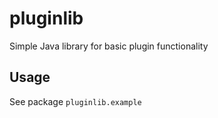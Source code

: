 # pluginlib

Simple Java library for basic plugin functionality

## Usage

See package ```pluginlib.example```
